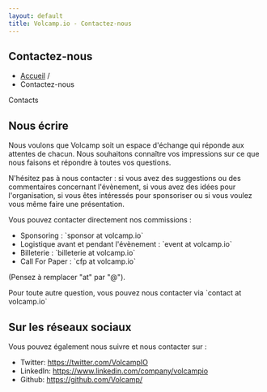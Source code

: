 ```yaml
---
layout: default
title: Volcamp.io - Contactez-nous
---
```

<section class="page-header" style="background-image:url(https://www.volcamp.io/images/chainedespuys.jpg);">
    <div class="container">
        <div class="row justify-content-center">
            <div class="col-lg-8">
                <div class="content text-center">
                    <h1 class="mb-3 text-white text-capitalize letter-spacing">Contactez-nous</h1>
                    <div class="divider mx-auto mb-4 bg-white"></div>
                    <ul class="list-inline">
                        <li class="list-inline-item"><a href="/">Accueil</a> /</li>
                        <li class="list-inline-item">Contactez-nous</li>
                    </ul>
                </div>
            </div>
        </div>
    </div>
</section>
<section class="section-speaker section">
    <div class="container">
        <div class="row section-heading">
            <div class="col-lg-8">
                <div class="heading"><span class="stroke-text">Contacts</span>
                    <div class="pl-90">
                        <h2>Nous écrire</h2>
                    </div>
                </div>
            </div>
        </div>
        <div class="row">
            <div class="col-lg-12">
                <p>
                Nous voulons que Volcamp soit un espace d'échange qui réponde aux attentes de chacun. Nous souhaitons connaître vos impressions sur ce que nous faisons et répondre à toutes vos questions.
                </p>
                <p>
                N'hésitez pas à nous contacter : si vous avez des suggestions ou des commentaires concernant l'évènement, si vous avez des idées pour l'organisation, si vous êtes intéressés pour sponsoriser ou si vous voulez vous même faire une présentation.
                </p>
                <p>
                Vous pouvez contacter directement nos commissions : 
                </p>
                <ul>
                    <li>Sponsoring : `sponsor at volcamp.io`</li>
                    <li>Logistique avant et pendant l'évènement : `event at volcamp.io`</li>
                    <li>Billeterie : `billeterie at volcamp.io`</li>
                    <li>Call For Paper : `cfp at volcamp.io`</li>
                </ul>
                <p>
                (Pensez à remplacer "at" par "@").
                </p>
                <p>
                Pour toute autre question, vous pouvez nous contacter via `contact at volcamp.io`
                </p>
            </div>
        </div>
    </div>
</section>
<section class="section-speaker section">
    <div class="container">
        <div class="row section-heading">
            <div class="col-lg-8">
                <div class="heading">
                    <div class="pl-90">
                        <h2>Sur les réseaux sociaux</h2>
                    </div>
                </div>
            </div>
        </div>
        <div class="row">
            <div class="col-lg-12">
                <p>
                Vous pouvez également nous suivre et nous contacter sur :
                </p>
                <ul>
                    <li><i class="icon-twitter"></i> Twitter: <a href="https://twitter.com/VolcampIO">https://twitter.com/VolcampIO</a></li>
                    <li><i class="icon-linkedin-squared"></i> LinkedIn: <a href="https://www.linkedin.com/company/volcampio">https://www.linkedin.com/company/volcampio</a></li>
                    <li><i class="icon-github-squared"></i> Github: <a href="https://github.com/Volcamp/">https://github.com/Volcamp/</a></li>
                </ul>
            </div>
        </div>
    </div>
</section>